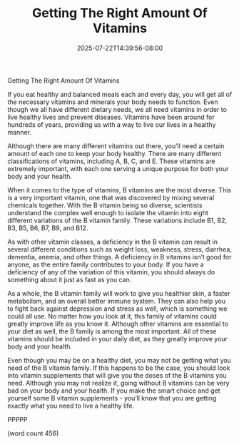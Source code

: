 ﻿---
title: "Getting The Right Amount Of Vitamins"
date: 2025-07-22T14:39:56-08:00
description: "Vitamins and Supplements Tips for Web Success"
featured_image: "/images/Vitamins and Supplements.jpg"
tags: ["Vitamins and Supplements"]
---

Getting The Right Amount Of Vitamins

If you eat healthy and balanced meals each and every day, you will get all of the necessary vitamins and minerals your body needs to function.  Even though we all have different dietary needs, we all need vitamins in order to live healthy lives and prevent diseases.  Vitamins have been around for hundreds of years, providing us with a way to live our lives in a healthy manner.

Although there are many different vitamins out there, you’ll need a certain amount of each one to keep your body healthy.  There are many different classifications of vitamins, including A, B, C, and E.  These vitamins are extremely important, with each one serving a unique purpose for both your body and your health.

When it comes to the type of vitamins, B vitamins are the most diverse.  This is a very important vitamin, one that was discovered by mixing several chemicals together.  With the B vitamin being so diverse, scientists understand the complex well enough to isolate the vitamin into eight different variations of the B vitamin family.  These variations include B1, B2, B3, B5, B6, B7, B9, and B12.

As with other vitamin classes, a deficiency in the B vitamin can result in several different conditions such as weight loss, weakness, stress, diarrhea, dementia, anemia, and other things.  A deficiency in B vitamins isn’t good for anyone, as the entire family contributes to your body.  If you have a deficiency of any of the variation of this vitamin, you should always do something about it just as fast as you can.

As a whole, the B vitamin family will work to give you healthier skin, a faster metabolism, and an overall better immune system.  They can also help you to fight back against depression and stress as well, which is something we could all use. No matter how you look at it, this family of vitamins could greatly improve life as you know it.  Although other vitamins are essential to your diet as well, the B family is among the most important.  All of these vitamins should be included in your daily diet, as they greatly improve your body and your health.

Even though you may be on a healthy diet, you may not be getting what you need of the B vitamin family.  If this happens to be the case, you should look into vitamin supplements that will give you the doses of the B vitamins you need.  Although you may not realize it, going without B vitamins can be very bad on your body and your health.  If you make the smart choice and get yourself some B vitamin supplements - you’ll know that you are getting exactly what you need to live a healthy life.

PPPPP

(word count 456)  
